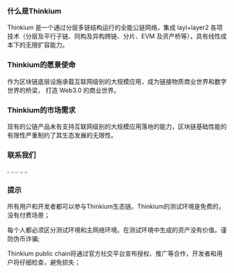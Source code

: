### 什么是Thinkium

Thinkium 是一个通过分层多链结构运行的全能公链网络，集成 layl+layer2 各项技术（分层及平行子链、同构及异构跨链、分片、EVM 及资产桥等），具有线性成本下的无限扩容能力。

 

### Thinkium的愿景使命

作为区块链底层设施承载互联网级别的大规模应用，成为链接物质商业世界和数字世界的桥梁， 打造 Web3.0 的商业世界。

 

### Thinkium的市场需求

现有的公链产品未有支持互联网级别的大规模应用落地的能力，区块链基础性能的有限性严重制约了其生态发展的无限性。



### 联系我们

[<img src="https://thinkium-wiki.s3.ap-northeast-1.amazonaws.com/icon/Btok.png" alt="1" style="zoom:25%;" />]( https://0.plus/Thinkiumofficial)  [<img src="https://thinkium-wiki.s3.ap-northeast-1.amazonaws.com/icon/Twitter.png" alt="2" style="zoom:25%;" />](https://twitter.com/Thinkium_Chain)  [<img src="https://thinkium-wiki.s3.ap-northeast-1.amazonaws.com/icon/Github.png" alt="3" style="zoom:25%;" />](https://github.com/ThinkiumGroup)  [<img src="https://thinkium-wiki.s3.ap-northeast-1.amazonaws.com/icon/reddit.png" alt="4" style="zoom:25%;" />](https://www.reddit.com/r/Thinkium/)  [<img src="https://thinkium-wiki.s3.ap-northeast-1.amazonaws.com/icon/medium.png" alt="5" style="zoom:25%;" />](https://thinkiumfoundation.medium.com/thinkium-blockchain-9e03c36fb7af)



### 提示

所有用户和开发者都可以参与Thinkium生态链。Thinkium的测试环境是免费的，没有付费场景；

每个人都必须区分测试环境和主网络环境。在测试环境中生成的资产没有价值。谨防伪币诈骗;

Thinkium public chain将通过官方社交平台宣布授权、推广等合作，开发者和用户将仔细检查，避免损失；



